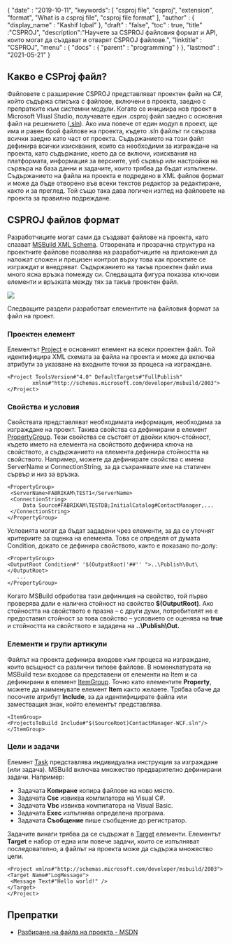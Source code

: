 {
  "date" : "2019-10-11",
  "keywords": [ "csproj file", "csproj", "extension", "format", "What is a csproj file", "csproj file format" ],
  "author" : {
    "display_name" : "Kashif Iqbal"
},
  "draft" : "false",
  "toc" : true,
  "title" :"CSPROJ",
  "description":"Научете за CSPROJ файловия формат и API, които могат да създават и отварят CSPROJ файлове.",
  "linktitle" : "CSPROJ",
  "menu" : {
    "docs" : {
      "parent" : "programming"
}
},
  "lastmod" : "2021-05-21"
}

## Какво е CSProj файл?
Файловете с разширение CSPROJ представляват проектен файл на C#, който съдържа списъка с файлове, включени в проекта, заедно с препратките към системни модули. Когато се инициира нов проект в Microsoft VIiual Studio, получавате един .csproj файл заедно с основния файл на решението ([.sln](/bg/programming/sln/)). Ако има повече от един модул в проект, ще има и равен брой файлове на проекта, където .sln файлът ги свързва всички заедно като част от проекта. Съдържанието на този файл дефинира всички изисквания, които са необходими за изграждане на проекта, като съдържание, което да се включи, изисквания на платформата, информация за версиите, уеб сървър или настройки на сървъра на база данни и задачите, които трябва да бъдат изпълнени. Съдържанието на файла на проекта е подредено в XML файлов формат и може да бъде отворено във всеки текстов редактор за редактиране, както и за преглед. Той също така дава логичен изглед на файловете на проекта за правилно подреждане.

## CSPROJ файлов формат #

Разработчиците могат сами да създават файлове на проекта, като спазват [MSBuild XML Schema](https://msdn.microsoft.com/library/5dy88c2e.aspx). Отворената и прозрачна структура на проектните файлове позволява на разработчиците на приложения да наложат сложен и прецизен контрол върху това как проектите се изграждат и внедряват. Съдържанието на такъв проектен файл има много ясна връзка помежду си. Следващата фигура показва ключови елементи и връзката между тях за такъв проектен файл.

![](https://learn.microsoft.com/en-us/aspnet/web-forms/overview/deployment/web-deployment-in-the-enterprise/understanding-the-project-file/_static/image2.png)

Следващите раздели разработват елементите на файловия формат за файл на проект.

### Проектен елемент ###

Елементът [Project](https://msdn.microsoft.com/library/bcxfsh87.aspx) е основният елемент на всеки проектен файл. Той идентифицира XML схемата за файла на проекта и може да включва атрибути за указване на входните точки за процеса на изграждане.

```
<Project ToolsVersion#"4.0" DefaultTargets#"FullPublish"
        xmlns#"http://schemas.microsoft.com/developer/msbuild/2003">
</Project>
```

### Свойства и условия

Свойствата представляват необходимата информация, необходима за изграждане на проект. Такива свойства са дефинирани в елемент [PropertyGroup](https://msdn.microsoft.com/library/t4w159bs.aspx). Тези свойства се състоят от двойки ключ-стойност, където името на елемента на свойството дефинира ключа на свойството, а съдържанието на елемента дефинира стойността на свойството. Например, можете да дефинирате свойства с имена ServerName и ConnectionString, за да съхранявате име на статичен сървър и низ за връзка.

```
<PropertyGroup>    
 <ServerName>FABRIKAM\TEST1</ServerName>
 <ConnectionString>
     Data Source#FABRIKAM\TESTDB;InitialCatalog#ContactManager,...
 </ConnectionString>
</PropertyGroup>
```

Условията могат да бъдат зададени чрез елементи, за да се уточнят критериите за оценка на елемента. Това се определя от думата Condition, докато се дефинира свойството, както е показано по-долу:

```
<PropertyGroup>
<OutputRoot Condition#" '$(OutputRoot)'##'' ">..\Publish\Out\</OutputRoot>
   ...
</PropertyGroup>
```

Когато MSBuild обработва тази дефиниция на свойство, той първо проверява дали е налична стойност на свойство **$(OutputRoot)**. Ако стойността на свойството е празна – с други думи, потребителят не е предоставил стойност за това свойство – условието се оценява на **true** и стойността на свойството е зададена на **..\Publish\Out.**

### Елементи и групи артикули

Файлът на проекта дефинира входове към процеса на изграждане, които всъщност са различни типове файлове. В номенклатурата на MSBuild тези входове са представени от елементи на Item и са дефинирани в елемент [ItemGroup](https://msdn.microsoft.com/library/646dk05y.aspx). Точно като елементите **Property**, можете да наименувате елемент **Item** както желаете. Трябва обаче да посочите атрибут **Include**, за да идентифицирате файла или заместващия знак, който елементът представлява.

```
<ItemGroup>
<ProjectsToBuild Include#"$(SourceRoot)ContactManager-WCF.sln"/>
</ItemGroup>
```

### Цели и задачи

Елемент [Task](https://msdn.microsoft.com/library/77f2hx1s.aspx) представлява индивидуална инструкция за изграждане (или задача). MSBuild включва множество предварително дефинирани задачи. Например:

* Задачата **Копиране** копира файлове на ново място.
* Задачата **Csc** извиква компилатора на Visual C#.
* Задачата **Vbc** извиква компилатора на Visual Basic.
* Задачата **Exec** изпълнява определена програма.
* Задачата **Съобщение** пише съобщение до регистратор.

Задачите винаги трябва да се съдържат в [Target](https://msdn.microsoft.com/library/t50z2hka.aspx) елементи. Елементът **Target** е набор от една или повече задачи, които се изпълняват последователно, а файлът на проекта може да съдържа множество цели.

```
<Project xmlns#"http://schemas.microsoft.com/developer/msbuild/2003">
<Target Name#"LogMessage">
 <Message Text#"Hello world!" />
</Target>
</Project>
```

## Препратки

* [Разбиране на файла на проекта - MSDN](https://learn.microsoft.com/en-us/aspnet/web-forms/overview/deployment/web-deployment-in-the-enterprise/understanding-the-project-file)

